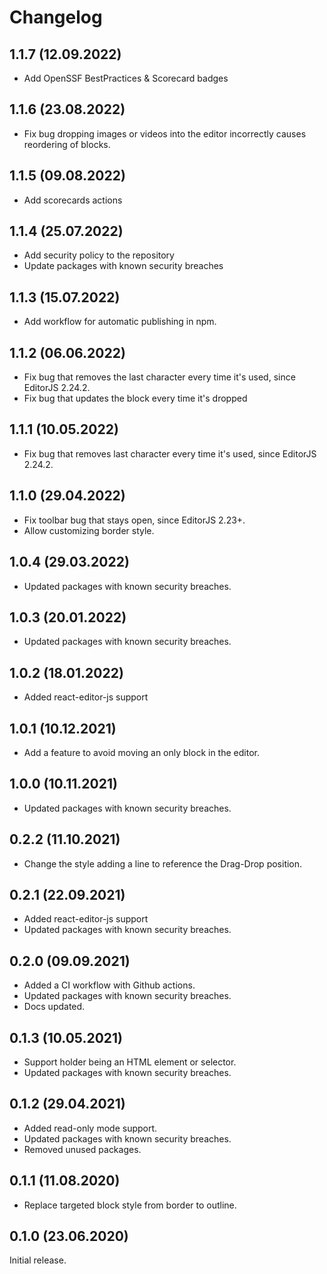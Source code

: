 # Changelog

## 1.1.7 (12.09.2022)

* Add OpenSSF BestPractices & Scorecard badges

## 1.1.6 (23.08.2022)

* Fix bug dropping images or videos into the editor incorrectly causes reordering of blocks.

## 1.1.5 (09.08.2022)

* Add scorecards actions

## 1.1.4 (25.07.2022)

* Add security policy to the repository
* Update packages with known security breaches

## 1.1.3 (15.07.2022)

* Add workflow for automatic publishing in npm.

## 1.1.2 (06.06.2022)

* Fix bug that removes the last character every time it's used, since EditorJS 2.24.2.
* Fix bug that updates the block every time it's dropped

## 1.1.1 (10.05.2022)

* Fix bug that removes last character every time it's used, since EditorJS 2.24.2.

## 1.1.0 (29.04.2022)

* Fix toolbar bug that stays open, since EditorJS 2.23+.
* Allow customizing border style.

## 1.0.4 (29.03.2022)

* Updated packages with known security breaches.

## 1.0.3 (20.01.2022)

* Updated packages with known security breaches.

## 1.0.2 (18.01.2022)

* Added react-editor-js support

## 1.0.1 (10.12.2021)

* Add a feature to avoid moving an only block in the editor.

## 1.0.0 (10.11.2021)

* Updated packages with known security breaches.

## 0.2.2 (11.10.2021)

* Change the style adding a line to reference the Drag-Drop position.

## 0.2.1 (22.09.2021)

* Added react-editor-js support
* Updated packages with known security breaches.

## 0.2.0 (09.09.2021)

* Added a CI workflow with Github actions.
* Updated packages with known security breaches.
* Docs updated.

## 0.1.3 (10.05.2021)

* Support holder being an HTML element or selector.
* Updated packages with known security breaches.

## 0.1.2 (29.04.2021)

* Added read-only mode support.
* Updated packages with known security breaches.
* Removed unused packages.

## 0.1.1 (11.08.2020)

* Replace targeted block style from border to outline.

## 0.1.0 (23.06.2020)

Initial release.
